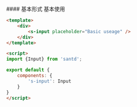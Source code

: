 <codebox>
#### 基本形式
基本使用

```html
<template>
    <div>
        <s-input placeholder="Basic useage" />
    </div>
</template>

<script>
import {Input} from 'santd';

export default {
    components: {
        's-input': Input
    }
}
</script>
```
</codebox>
